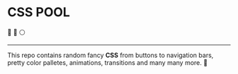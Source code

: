 # CSS POOL

:red_circle: :large_blue_circle: :white_circle:

---

This repo contains random fancy **CSS** from buttons to navigation bars, pretty color palletes, animations, transitions and many many more. :triangular_ruler:
